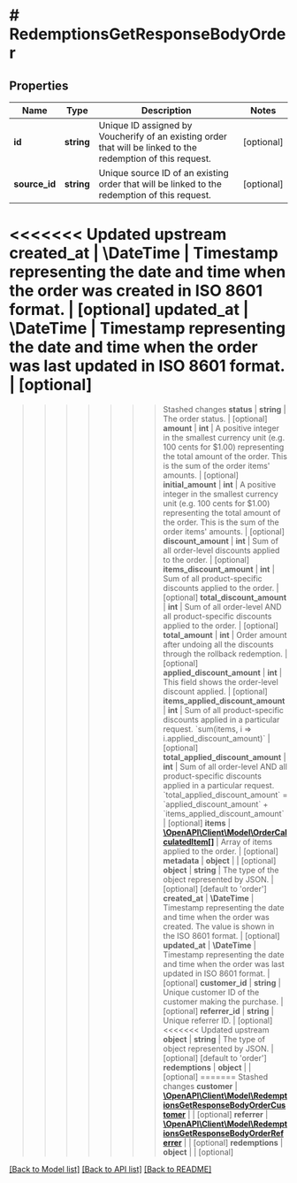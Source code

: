 # # RedemptionsGetResponseBodyOrder

## Properties

Name | Type | Description | Notes
------------ | ------------- | ------------- | -------------
**id** | **string** | Unique ID assigned by Voucherify of an existing order that will be linked to the redemption of this request. | [optional]
**source_id** | **string** | Unique source ID of an existing order that will be linked to the redemption of this request. | [optional]
<<<<<<< Updated upstream
**created_at** | **\DateTime** | Timestamp representing the date and time when the order was created in ISO 8601 format. | [optional]
**updated_at** | **\DateTime** | Timestamp representing the date and time when the order was last updated in ISO 8601 format. | [optional]
=======
>>>>>>> Stashed changes
**status** | **string** | The order status. | [optional]
**amount** | **int** | A positive integer in the smallest currency unit (e.g. 100 cents for $1.00) representing the total amount of the order. This is the sum of the order items&#39; amounts. | [optional]
**initial_amount** | **int** | A positive integer in the smallest currency unit (e.g. 100 cents for $1.00) representing the total amount of the order. This is the sum of the order items&#39; amounts. | [optional]
**discount_amount** | **int** | Sum of all order-level discounts applied to the order. | [optional]
**items_discount_amount** | **int** | Sum of all product-specific discounts applied to the order. | [optional]
**total_discount_amount** | **int** | Sum of all order-level AND all product-specific discounts applied to the order. | [optional]
**total_amount** | **int** | Order amount after undoing all the discounts through the rollback redemption. | [optional]
**applied_discount_amount** | **int** | This field shows the order-level discount applied. | [optional]
**items_applied_discount_amount** | **int** | Sum of all product-specific discounts applied in a particular request.   &#x60;sum(items, i &#x3D;&gt; i.applied_discount_amount)&#x60; | [optional]
**total_applied_discount_amount** | **int** | Sum of all order-level AND all product-specific discounts applied in a particular request.   &#x60;total_applied_discount_amount&#x60; &#x3D; &#x60;applied_discount_amount&#x60; + &#x60;items_applied_discount_amount&#x60; | [optional]
**items** | [**\OpenAPI\Client\Model\OrderCalculatedItem[]**](OrderCalculatedItem.md) | Array of items applied to the order. | [optional]
**metadata** | **object** |  | [optional]
**object** | **string** | The type of the object represented by JSON. | [optional] [default to 'order']
**created_at** | **\DateTime** | Timestamp representing the date and time when the order was created. The value is shown in the ISO 8601 format. | [optional]
**updated_at** | **\DateTime** | Timestamp representing the date and time when the order was last updated in ISO 8601 format. | [optional]
**customer_id** | **string** | Unique customer ID of the customer making the purchase. | [optional]
**referrer_id** | **string** | Unique referrer ID. | [optional]
<<<<<<< Updated upstream
**object** | **string** | The type of object represented by JSON. | [optional] [default to 'order']
**redemptions** | **object** |  | [optional]
=======
>>>>>>> Stashed changes
**customer** | [**\OpenAPI\Client\Model\RedemptionsGetResponseBodyOrderCustomer**](RedemptionsGetResponseBodyOrderCustomer.md) |  | [optional]
**referrer** | [**\OpenAPI\Client\Model\RedemptionsGetResponseBodyOrderReferrer**](RedemptionsGetResponseBodyOrderReferrer.md) |  | [optional]
**redemptions** | **object** |  | [optional]

[[Back to Model list]](../../README.md#models) [[Back to API list]](../../README.md#endpoints) [[Back to README]](../../README.md)
